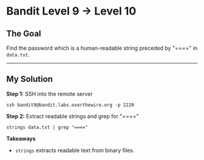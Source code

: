 
# Bandit Level 9 → Level 10

## The Goal
Find the password which is a human-readable string preceded by "====" in `data.txt`.

---

## My Solution 

**Step 1:** SSH into the remote server  
```
ssh bandit9@bandit.labs.overthewire.org -p 2220

```
**Step 2:** Extract readable strings and grep for "===="

```
strings data.txt | grep "===="

```

**Takeaways**

 - `strings` extracts readable text from binary files.


